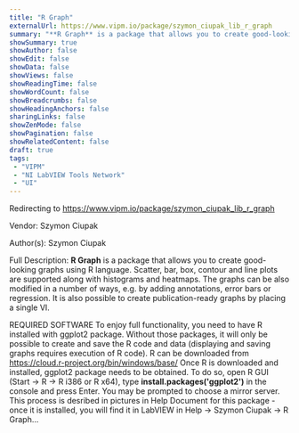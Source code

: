 ```yaml
---
title: "R Graph"
externalUrl: https://www.vipm.io/package/szymon_ciupak_lib_r_graph
summary: "**R Graph** is a package that allows you to create good-looking graphs using R language."
showSummary: true
showAuthor: false
showEdit: false
showData: false
showViews: false
showReadingTime: false
showWordCount: false
showBreadcrumbs: false
showHeadingAnchors: false
sharingLinks: false
showZenMode: false
showPagination: false
showRelatedContent: false
draft: true
tags:
 - "VIPM"
 - "NI LabVIEW Tools Network"
 - "UI"
---
```


Redirecting to https://www.vipm.io/package/szymon_ciupak_lib_r_graph

Vendor: Szymon Ciupak

Author(s): Szymon Ciupak
 
Full Description:
**R Graph** is a package that allows you to create good-looking graphs using R language. Scatter, bar, box, contour and line plots are supported along with histograms and heatmaps. The graphs can be also modified in a number of ways, e.g. by adding annotations, error bars or regression. It is also possible to create publication-ready graphs by placing a single VI.

REQUIRED SOFTWARE
To enjoy full functionality, you need to have R installed with ggplot2 package. Without those packages, it will only be possible to create and save the R code and data (displaying and saving graphs requires execution of R code). R can be downloaded from https://cloud.r-project.org/bin/windows/base/
Once R is downloaded and installed, ggplot2 package needs to be obtained. To do so, open R GUI (Start -> R -> R i386 or R x64), type **install.packages('ggplot2')** in the console and press Enter. You may be prompted to choose a mirror server. This process is desribed in pictures in Help Document for this package - once it is installed, you will find it in LabVIEW in Help -> Szymon Ciupak -> R Graph...